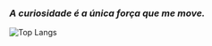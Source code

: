 ### _A curiosidade é a única força que me move._

![Top Langs](https://github-readme-stats.vercel.app/api/top-langs/?username=williamdesousa&layout=compact&theme=transparent&show_icons=true&locale=pt-br)
